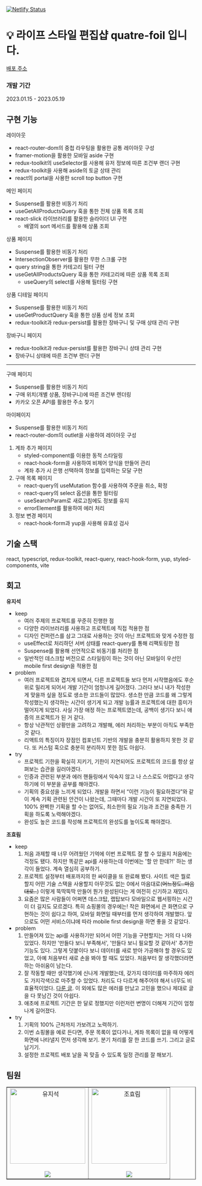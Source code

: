 [![Netlify Status](https://api.netlify.com/api/v1/badges/df7898b5-e0f9-409e-a7d0-f230862fe8f5/deploy-status)](https://app.netlify.com/sites/quatre-foil/deploys)

# 💡 라이프 스타일 편집샵 quatre-foil 입니다.

[배포 주소](https://quatre-foil.netlify.app/)

### 개발 기간

2023.01.15 - 2023.05.19

## 구현 기능

레이아웃

- react-router-dom의 중첩 라우팅을 활용한 공통 레이아웃 구성
- framer-motion을 활용한 모바일 aside 구현
- redux-toolkit의 useSelector를 사용해 유저 정보에 따른 조건부 랜더 구현
- redux-toolkit을 사용해 aside의 토글 상태 관리
- react의 portal을 사용한 scroll top button 구현

메인 페이지

- Suspense를 활용한 비동기 처리
- useGetAllProductsQuery 훅을 통한 전체 상품 목록 조회
- react-slick 라이브러리를 활용한 슬라이더 UI 구현
  - 배열의 sort 메서드를 활용해 상품 조회

상품 페이지

- Suspense를 활용한 비동기 처리
- IntersectionObserver를 활용한 무한 스크롤 구현
- query string을 통한 카테고리 필터 구현
- useGetAllProductsQuery 훅을 통한 카테고리에 따른 상품 목록 조회
  - useQuery의 select를 사용해 필터링 구현

상품 디테일 페이지

- Suspense를 활용한 비동기 처리
- useGetProductQuery 훅을 통한 상품 상세 정보 조회
- redux-toolkit과 redux-persist를 활용한 장바구니 및 구매 상태 관리 구현

장바구니 페이지

- redux-toolkit과 redux-persist를 활용한 장바구니 상태 관리 구현
- 장바구니 상태에 따른 조건부 랜더 구현

---

구매 페이지

- Suspense를 활용한 비동기 처리
- 구매 위치(개별 상품, 장바구니)에 따른 조건부 렌더링
- 카카오 오픈 API를 활용한 주소 찾기

마이페이지

- Suspense를 활용한 비동기 처리
- react-router-dom의 outlet을 사용하여 레이아웃 구성

1. 계좌 추가 페이지
   - styled-component를 이용한 동적 스타일링
   - react-hook-form을 사용하여 비제어 양식을 만들어 관리
   - 계좌 추가 시 은행 선택하여 정보를 입력하는 모달 구현
2. 구매 목록 페이지
   - react-query의 useMutation 함수를 사용하여 주문을 취소, 확정
   - react-query의 select 옵션을 통한 필터링
   - useSearchParam로 새로고침에도 정보를 유지
   - errorElement를 활용하여 에러 처리
3. 정보 변경 페이지
   - react-hook-form과 yup을 사용해 유효성 검사

## 기술 스택

react, typescript, redux-toolkit, react-query, react-hook-form, yup, styled-components, vite

## 회고

**유지석**

- keep
  - 여러 주제의 프로젝트를 꾸준히 진행한 점
  - 다양한 라이브러리를 사용하고 프로젝트에 직접 적용한 점
  - 디자인 컨퍼런스를 삼고 그대로 사용하는 것이 아닌 프로젝트와 맞게 수정한 점
  - useEffect로 처리하던 서버 상태를 react-query를 통해 리팩토링한 점
  - Suspense를 활용해 선언적으로 비동기를 처리한 점
  - 일반적인 데스크탑 버전으로 스타일링이 하는 것이 아닌 모바일이 우선인 mobile first design을 적용한 점
- problem
  - 여러 프로젝트와 겹치게 되면서, 다른 프로젝트들 보다 먼저 시작했음에도 후순위로 밀리게 되어서 개발 기간이 엄청나게 길어졌다. 그러다 보니 내가 작성한 게 맞을까 싶을 정도로 생소한 코드들이 많았다. 생소한 만큼 코드를 왜 그렇게 작성했는지 생각하는 시간이 생기게 되고 개발 능률과 프로젝트에 대한 흥미가 떨어지게 되었다. 사실 가장 애정 하는 프로젝트였는데, 공백이 생기다 보니 애증의 프로젝트가 된 거 같다.
  - 항상 낙관적인 상황만을 고려하고 개발해, 에러 처리하는 부분이 아직도 부족한 것 같다.
  - 리액트의 특징이자 장점인 컴포넌트 기반의 개발을 충분히 활용하지 못한 것 같다. 또 커스텀 훅으로 충분히 분리하지 못한 점도 아쉽다.
- try
  - 프로젝트 기한을 확실히 지키기, 기한이 지연되어도 프로젝트의 코드를 항상 살펴보는 습관을 길러야겠다.
  - 인증과 관련된 부분과 에러 핸들링에서 익숙지 않고 나 스스로도 어렵다고 생각하기에 이 부분을 공부를 해야겠다.
  - 기획의 중요성을 느끼게 되었다. 개발을 하면서 “이런 기능이 필요하겠다”와 같이 계속 기획 관련된 안건이 나왔는데, 그때마다 개발 시간이 또 지연되었다. 100% 완벽한 기획을 할 수는 없어도, 최소한의 필요 기능과 조건을 충족한 기획을 하도록 노력해야겠다.
  - 완성도 높은 코드를 작성해 프로젝트의 완성도를 높이도록 해야겠다.

**조효림**

- keep
  1. 처음 과제할 때 너무 어려웠던 기억에 이번 프로젝트 잘 할 수 있을지 처음에는 걱정도 됐다. 하지만 똑같은 api를 사용하는데 이번에는 '할 만 한데?!' 하는 생각이 들었다. 계속 열심히 공부하기.
  2. 프로젝트 설정부터 배포까지의 한 싸이클을 또 완료해 봤다. 사이트 색은 뭘로 할지 어떤 기술 스택을 사용할지 아무것도 없는 0에서 마음대로(~~어느정도..마음대로..~~) 이렇게 뚝딱뚝딱 만들어 뭔가 완성된다는 게 여전히 신기하고 재밌다.
  3. 요즘은 많은 사람들이 어쩌면 데스크탑, 랩탑보다 모바일으로 웹서핑하는 시간이 더 길지도 모르겠다. 특히 쇼핑몰의 경우에는! 작은 화면에서 큰 화면으로 구현하는 것이 쉽다고 하여, 모바일 화면일 때부터를 먼저 생각하여 개발했다. 앞으로도 어떤 서비스이냐에 따라 mobile first design을 하면 좋을 것 같았다.
- problem
  1. 만들어져 있는 api를 사용하기만 되어서 어떤 기능을 구현할지는 거의 다 나와있었다. 하지만 '만들다 보니 부족해서', '만들다 보니 필요할 것 같아서' 추가한 기능도 있다. 그렇게 덧붙이다 보니 데이터를 새로 받아 가공해야 할 경우도 있었고, 아예 처음부터 새로 손을 봐야 할 때도 있었다. 처음부터 잘 생각했더라면 하는 아쉬움이 남는다.
  2. 잘 작동할 때만 생각했기에 신나게 개발했는데, 갖가지 데이터를 마주하자 에러도 가지각색으로 마주할 수 있었다. 처리도 다 다르게 해주어야 해서 너무도 비효율적이었다. [다룬 글](https://velog.io/@hyorimm/react-router-dom%EC%9D%98-errorElement%EB%A1%9C-%EC%97%90%EB%9F%AC-%ED%95%B8%EB%93%A4%EB%A7%81%ED%95%98%EA%B8%B0). 이 외에도 많은 에러를 만났고 고민을 했으나 제대로 글을 다 못남긴 것이 아쉽다.
  3. 애초에 프로젝트 기간은 한 달로 정했지만 이런저런 변명이 더해져 기간이 엄청나게 길어졌다.
- try
  1. 기획의 100% 근처까지 가보려고 노력하기.
  2. 이번 쇼핑몰을 예로 든다면, 주문 목록이 없다거나, 계좌 목록이 없을 때 어떻게 화면에 나타낼지 먼저 생각해 보기. 분기 처리를 잘 한 코드를 쓰기. 그리고 글로 남기기.
  3. 설정한 프로젝트 배포 날을 꼭 맞출 수 있도록 일정 관리를 잘 해보기.

## 팀원

<table border> <tbody> <tr> <td align="center" width=""> <img width="200" src="https://avatars.githubusercontent.com/u/83855636?v=4"  alt="유지석"/><br /> <br/> <a href="https://github.com/yujiseok"> <img src="https://img.shields.io/badge/유지석-000?style=flat-round&logo=GitHub&logoColor=white"/> </a> </td> <td align="center" width=""> <img width="200" src="https://avatars.githubusercontent.com/u/103406196?v=4"  alt="조효림"/><br/> <br/> <a href="https://github.com/hyorimcho"> <img src="https://img.shields.io/badge/조효림-000?style=flat-round&logo=GitHub&logoColor=white"/> </a> </td> </tr> </tbody> </table>
